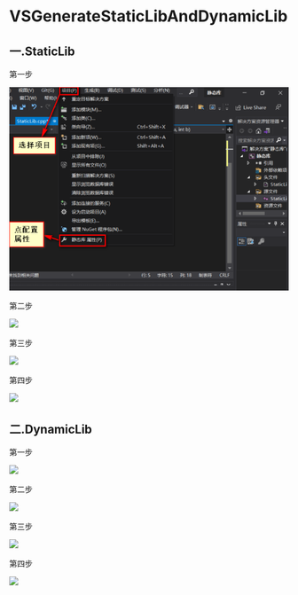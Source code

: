 # VSGenerateStaticLibAndDynamicLib

## 一.StaticLib

第一步

![](https://github.com/xqcwjx/VSGenerateStaticLibAndDynamicLib/blob/main/image/1.png)

第二步

![](C:\Users\Administrator\Desktop\VSGenerateStaticLibAndDynamicLib\image\2.png)

第三步

![](C:\Users\Administrator\Desktop\VSGenerateStaticLibAndDynamicLib\image\3.png)

第四步

![](C:\Users\Administrator\Desktop\VSGenerateStaticLibAndDynamicLib\image\4.png)

## 二.DynamicLib

第一步

![](C:\Users\Administrator\Desktop\VSGenerateStaticLibAndDynamicLib\image\01.png)

第二步

![](C:\Users\Administrator\Desktop\VSGenerateStaticLibAndDynamicLib\image\02.png)

第三步

![](C:\Users\Administrator\Desktop\VSGenerateStaticLibAndDynamicLib\image\03.png)

第四步

![](C:\Users\Administrator\Desktop\VSGenerateStaticLibAndDynamicLib\image\04.png)
